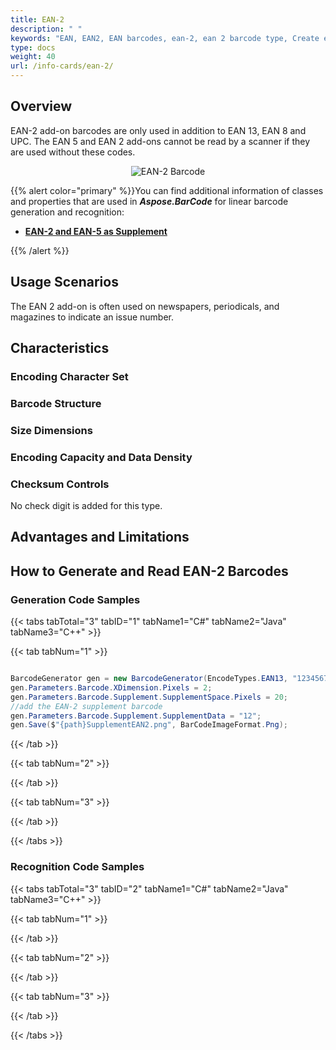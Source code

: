 ```yaml
---
title: EAN-2
description: " "
keywords: "EAN, EAN2, EAN barcodes, ean-2, ean 2 barcode type, Create ean 2 barcode, Read ean 2, what is ean2, ean 2 barcodes, generate ean 2, linear barcodes, 1D barcode, linear barcode type, ean2 specification"
type: docs
weight: 40
url: /info-cards/ean-2/
---
```


## **Overview**

EAN-2 add-on barcodes are only used in addition to EAN 13, EAN 8 and UPC. The EAN 5 and EAN 2 add-ons cannot be read by a scanner if they are used without these codes. 

<p align="center"><img alt="EAN-2 Barcode" src=" .png"></p>

{{% alert color="primary" %}}You can find additional information of classes and properties that are used in ***Aspose.BarCode*** for linear barcode generation and recognition:
- [**EAN-2 and EAN-5 as Supplement**](/barcode/net/ean2-and-ean5-as-supplement/)

{{% /alert %}} 

## **Usage Scenarios**
The EAN 2 add-on is often used on newspapers, periodicals, and magazines to indicate an issue number. 
  
## **Characteristics**
### **Encoding Character Set**
 
### **Barcode Structure**

### **Size Dimensions**

### **Encoding Capacity and Data Density**

### **Checksum Controls**
No check digit is added for this type.

## **Advantages and Limitations**

## **How to Generate and Read EAN-2 Barcodes**
### **Generation Code Samples**

{{< tabs tabTotal="3" tabID="1" tabName1="C#" tabName2="Java" tabName3="C++" >}}

{{< tab tabNum="1" >}}

```csharp

BarcodeGenerator gen = new BarcodeGenerator(EncodeTypes.EAN13, "1234567890128");
gen.Parameters.Barcode.XDimension.Pixels = 2;
gen.Parameters.Barcode.Supplement.SupplementSpace.Pixels = 20;
//add the EAN-2 supplement barcode
gen.Parameters.Barcode.Supplement.SupplementData = "12";
gen.Save($"{path}SupplementEAN2.png", BarCodeImageFormat.Png);

```

{{< /tab >}}

{{< tab tabNum="2" >}}


{{< /tab >}}

{{< tab tabNum="3" >}}


{{< /tab >}}

{{< /tabs >}}

### **Recognition Code Samples**

{{< tabs tabTotal="3" tabID="2" tabName1="C#" tabName2="Java" tabName3="C++" >}}

{{< tab tabNum="1" >}}


{{< /tab >}}

{{< tab tabNum="2" >}}


{{< /tab >}}

{{< tab tabNum="3" >}}


{{< /tab >}}

{{< /tabs >}}
